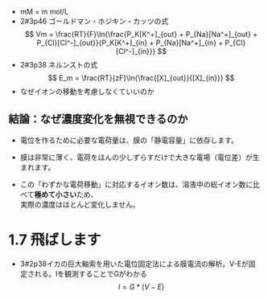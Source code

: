 - mM = m mol/L
- 2#3p46 ゴールドマン・ホジキン・カッツの式
$$ Vm = \frac{RT}{F}\ln{\frac{P_K[K^+]_{out} + P_{Na}[Na^+]_{out} + P_{Cl}[Cl^-]_{out}}{P_K[K^+]_{in} + P_{Na}[Na^+]_{in} + P_{Cl}[Cl^-]_{in}}} $$
- 2#3p38 ネルンストの式
$$
E_m = \frac{RT}{zF}\ln{\frac{[X]_{out}}{[X]_{in}}}
$$
- なぜイオンの移動を考慮しなくていいのか
## 結論：なぜ濃度変化を無視できるのか

- 電位を作るために必要な電荷量は、膜の「静電容量」に依存します。
    
- 膜は非常に薄く、電荷をほんの少しずらすだけで大きな電場（電位差）が生まれます。
    
- この「わずかな電荷移動」に対応するイオン数は、溶液中の総イオン数に比べて**極めて小さい**ため、  
    実際の濃度はほとんど変化しません。
# 1.7 飛ばします
- 3#2p38イカの巨大軸索を用いた電位固定法による膜電流の解析。V-Eが固定される。Iを観測することでGがわかる
$$I = G * (V - E)$$
